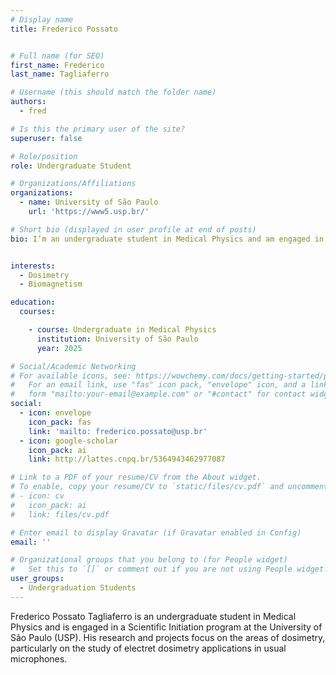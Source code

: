 ```yaml
---
# Display name
title: Frederico Possato


# Full name (for SEO)
first_name: Frederico
last_name: Tagliaferro

# Username (this should match the folder name)
authors:
  - fred

# Is this the primary user of the site?
superuser: false

# Role/position
role: Undergraduate Student  

# Organizations/Affiliations
organizations:
  - name: University of São Paulo
    url: 'https://www5.usp.br/'

# Short bio (displayed in user profile at end of posts)
bio: I’m an undergraduate student in Medical Physics and am engaged in a Scientific Initiation program at the University of São Paulo (USP). My research and projects focus on the areas of dosimetry, particularly on the study of electret dosimetry applications in usual microphones.


interests:
  - Dosimetry
  - Biomagnetism

education:
  courses:

    - course: Undergraduate in Medical Physics
      institution: University of São Paulo
      year: 2025

# Social/Academic Networking
# For available icons, see: https://wowchemy.com/docs/getting-started/page-builder/#icons
#   For an email link, use "fas" icon pack, "envelope" icon, and a link in the
#   form "mailto:your-email@example.com" or "#contact" for contact widget.
social:
  - icon: envelope
    icon_pack: fas
    link: 'mailto: frederico.possato@usp.br'
  - icon: google-scholar
    icon_pack: ai
    link: http://lattes.cnpq.br/5364943462977087

# Link to a PDF of your resume/CV from the About widget.
# To enable, copy your resume/CV to `static/files/cv.pdf` and uncomment the lines below.
# - icon: cv
#   icon_pack: ai
#   link: files/cv.pdf

# Enter email to display Gravatar (if Gravatar enabled in Config)
email: ''

# Organizational groups that you belong to (for People widget)
#   Set this to `[]` or comment out if you are not using People widget.
user_groups:
  - Undergraduation Students
---
```

Frederico Possato Tagliaferro is an undergraduate student in Medical Physics and is engaged in a Scientific Initiation program at the University of São Paulo (USP). His research and projects focus on the areas of dosimetry, particularly on the study of electret dosimetry applications in usual microphones.



